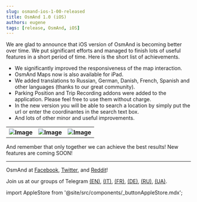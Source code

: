 ```yaml
---
slug: osmand-ios-1-00-released
title: OsmAnd 1.0 (iOS)
authors: eugene
tags: [release, OsmAnd, iOS]
---
```


We are glad to announce that iOS version of OsmAnd is becoming better over time. We put significant efforts and managed to finish lots of useful features in a short period of time. Here is the short list of achievements.

<!--truncate-->

- We significantly improved the responsiveness of the map interaction.
- OsmAnd Maps now is also available for iPad.
- We added translations to Russian, German, Danish, French, Spanish and other languages (thanks to our great community). 
- Parking Position and Trip Recording addons were added to the application. Please feel free to use them without charge.
- In the new version you will be able to search a location by simply put the url or enter the coordinantes in the search text box.
- And lots of other minor and useful improvements.

<table>
  <tr>
    <th><img src={require('./New_Plugins.png').default} alt="Image"/></th>
    <th><img src={require('./Add_Parking.png').default} alt="Image"/></th>
    <th><img src={require('./Trip_Recording.png').default} alt="Image"/></th>
      </tr>
</table> 

And remember that only together we can achieve the best results!
New features are coming SOON!

____________________________ 

<p>OsmAnd at <a href="https://www.facebook.com/osmandapp/">Facebook</a>, <a href="https://www.twitter.com/osmandapp/">Twitter</a>, and <a href="https://www.reddit.com/r/OsmAnd/">Reddit</a>!</p>
 <p>Join us at our groups of Telegram <a href="https://t.me/OsmAndMaps">(EN)</a>, <a href="https://t.me/itosmand">(IT)</a>,  <a href="https://t.me/frosmand">(FR)</a>, <a href="https://t.me/deosmand">(DE)</a>, <a href="https://t.me/ruosmand">(RU)</a>, <a href="https://t.me/uaosmand">(UA)</a>.</p>



import AppleStore from '@site/src/components/_buttonAppleStore.mdx';

<AppleStore/>